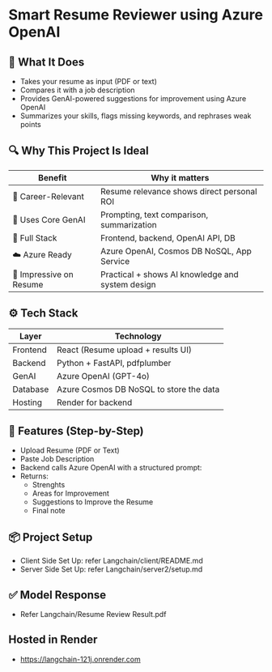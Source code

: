 ﻿# Smart Resume Reviewer using Azure OpenAI

## 🧠 What It Does
- Takes your resume as input (PDF or text)
- Compares it with a job description
- Provides GenAI-powered suggestions for improvement using Azure OpenAI
- Summarizes your skills, flags missing keywords, and rephrases weak points

## 🔍 Why This Project Is Ideal
| Benefit                | Why it matters                                      |
|------------------------|-----------------------------------------------------|
| 💼 Career-Relevant     | Resume relevance shows direct personal ROI          |
| 🧠 Uses Core GenAI     | Prompting, text comparison, summarization           |
| 🔄 Full Stack          | Frontend, backend, OpenAI API, DB                   |
| ☁️ Azure Ready         | Azure OpenAI, Cosmos DB NoSQL, App Service          |
| 📄 Impressive on Resume| Practical + shows AI knowledge and system design    |

## ⚙️ Tech Stack
| Layer      | Technology                                    |
|------------|-----------------------------------------------|
| Frontend   | React (Resume upload + results UI)            |
| Backend    | Python + FastAPI, pdfplumber                  |
| GenAI      | Azure OpenAI (GPT-4o)                         |
| Database   | Azure Cosmos DB NoSQL to store the data       |
| Hosting    | Render for backend                            |

## 🧪 Features (Step-by-Step)
- Upload Resume (PDF or Text)
- Paste Job Description
- Backend calls Azure OpenAI with a structured prompt:
- Returns:
  - Strenghts
  - Areas for Improvement
  - Suggestions to Improve the Resume
  - Final note


 ## 📦 Project Setup 
 - Client Side Set Up: refer Langchain/client/README.md
 - Server Side Set Up: refer Langchain/server2/setup.md

 ## ✅ Model Response
 - Refer Langchain/Resume Review Result.pdf

 ## Hosted in Render
 - https://langchain-121j.onrender.com
